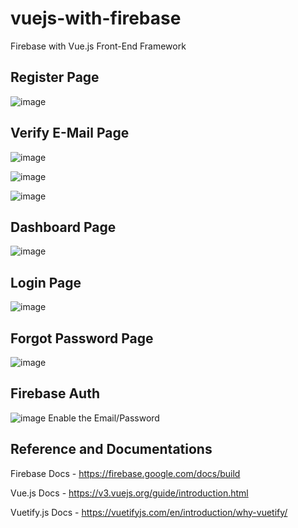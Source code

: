 # vuejs-with-firebase
Firebase with Vue.js Front-End Framework 

Register Page
----------------------------------
![image](https://user-images.githubusercontent.com/77583617/122245900-bedd3c00-cee3-11eb-99fa-ed22f094f6ea.png)

Verify E-Mail Page
----------------------------------
![image](https://user-images.githubusercontent.com/77583617/122246490-34490c80-cee4-11eb-9283-e16c9160d0af.png)

![image](https://user-images.githubusercontent.com/77583617/122246617-53479e80-cee4-11eb-8378-d72a725f9226.png)

![image](https://user-images.githubusercontent.com/77583617/122246702-68bcc880-cee4-11eb-9276-18129e8dbca9.png)

Dashboard Page
----------------------------------
![image](https://user-images.githubusercontent.com/77583617/122246802-7eca8900-cee4-11eb-88f3-fd42229f6b33.png)

Login Page
---------------------------------
![image](https://user-images.githubusercontent.com/77583617/122245935-c56bb380-cee3-11eb-9cc9-1688478dc514.png)

Forgot Password Page
----------------------------------
![image](https://user-images.githubusercontent.com/77583617/122246071-dfa59180-cee3-11eb-83e5-2ca9b298cf05.png)

Firebase Auth
----------------------------------
![image](https://user-images.githubusercontent.com/77583617/122247424-f39dc300-cee4-11eb-8535-c544d1b3d478.png)
Enable the Email/Password

Reference and Documentations
----------------------------------
Firebase Docs - https://firebase.google.com/docs/build

Vue.js Docs - https://v3.vuejs.org/guide/introduction.html

Vuetify.js Docs - https://vuetifyjs.com/en/introduction/why-vuetify/
